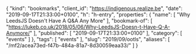 {
  "kind": "bookmarks",
  "client_id": "https://indigenous.realize.be",
  "date": "2019-09-17T21:33:00+0100",
  "h": "h-entry",
  "properties": {
    "name": [
      "Why LeedsJS Doesn't Have A Q&A Any More"
    ],
    "bookmark-of": [
      "https://lukeb.co.uk/2018/05/06/Why-LeedsJS-Doesn-t-Have-Q-A-Anymore/"
    ],
    "published": [
      "2019-09-17T21:33:00+0100"
    ],
    "category": [
      "events"
    ]
  },
  "tags": [
    "events"
  ],
  "slug": "2019/09/ootls",
  "aliases": [
    "/mf2/acea73ed-f47b-484a-81a7-8d30059eaa33/"
  ]
}
